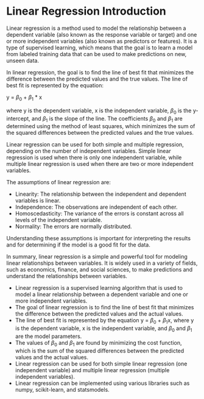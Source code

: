 # Linear Regression Introduction

Linear regression is a method used to model the relationship between a dependent variable (also known as the response variable or target) and one or more independent variables (also known as predictors or features). It is a type of supervised learning, which means that the goal is to learn a model from labeled training data that can be used to make predictions on new, unseen data.

In linear regression, the goal is to find the line of best fit that minimizes the difference between the predicted values and the true values. The line of best fit is represented by the equation:

y = $\beta_0$ + $\beta_1$ * x

where y is the dependent variable, x is the independent variable, $\beta_0$ is the y-intercept, and $\beta_1$ is the slope of the line. The coefficients $\beta_0$ and $\beta_1$ are determined using the method of least squares, which minimizes the sum of the squared differences between the predicted values and the true values.

Linear regression can be used for both simple and multiple regression, depending on the number of independent variables. Simple linear regression is used when there is only one independent variable, while multiple linear regression is used when there are two or more independent variables.

The assumptions of linear regression are:

- Linearity: The relationship between the independent and dependent variables is linear.
- Independence: The observations are independent of each other.
- Homoscedasticity: The variance of the errors is constant across all levels of the independent variable.
- Normality: The errors are normally distributed.

Understanding these assumptions is important for interpreting the results and for determining if the model is a good fit for the data.

In summary, linear regression is a simple and powerful tool for modeling linear relationships between variables. It is widely used in a variety of fields, such as economics, finance, and social sciences, to make predictions and understand the relationships between variables.


- Linear regression is a supervised learning algorithm that is used to model a linear relationship between a dependent variable and one or more independent variables.
- The goal of linear regression is to find the line of best fit that minimizes the difference between the predicted values and the actual values.
- The line of best fit is represented by the equation y = $\beta_0$ + $\beta_1$x, where y is the dependent variable, x is the independent variable, and $\beta_0$ and $\beta_1$ are the model parameters.
- The values of $\beta_0$ and $\beta_1$ are found by minimizing the cost function, which is the sum of the squared differences between the predicted values and the actual values.
- Linear regression can be used for both simple linear regression (one independent variable) and multiple linear regression (multiple independent variables).
- Linear regression can be implemented using various libraries such as numpy, scikit-learn, and statsmodels.
